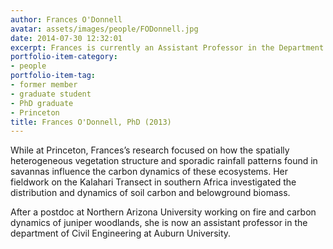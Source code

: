 ```yaml
---
author: Frances O'Donnell
avatar: assets/images/people/FODonnell.jpg
date: 2014-07-30 12:32:01
excerpt: Frances is currently an Assistant Professor in the Department of Civil and Environmental Engineering at Auburn University.
portfolio-item-category:
- people
portfolio-item-tag:
- former member
- graduate student
- PhD graduate
- Princeton
title: Frances O'Donnell, PhD (2013)
---
```


While at Princeton, Frances’s research focused on how the spatially heterogeneous vegetation structure and sporadic rainfall patterns found in savannas influence the carbon dynamics of these ecosystems. Her fieldwork on the Kalahari Transect in southern Africa investigated the distribution and dynamics of soil carbon and belowground biomass.

After a postdoc at Northern Arizona University working on fire and carbon dynamics of juniper woodlands, she is now an assistant professor in the department of Civil Engineering at Auburn University.